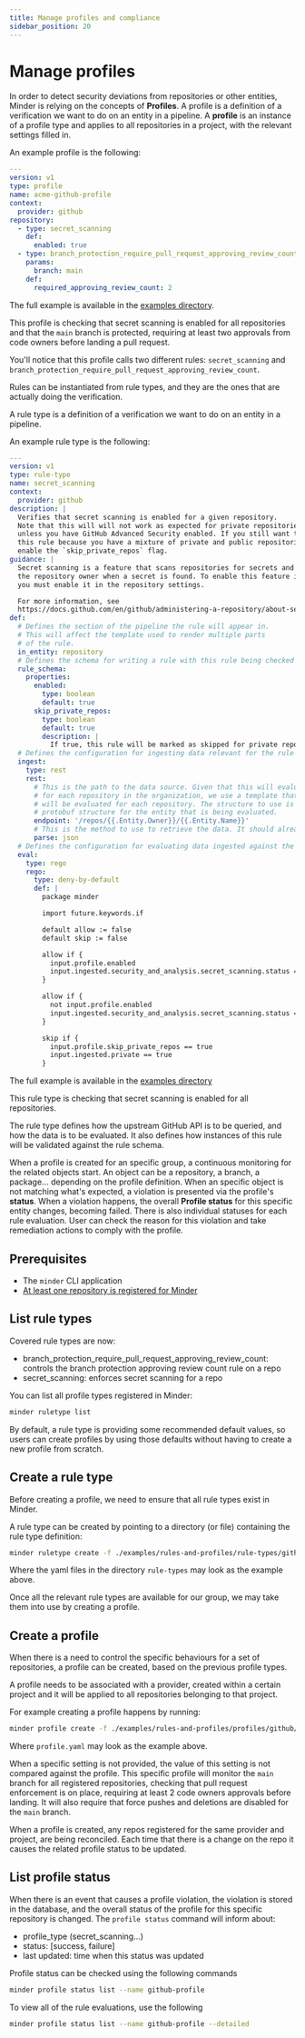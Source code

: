 ```yaml
---
title: Manage profiles and compliance
sidebar_position: 20
---
```


# Manage profiles

In order to detect security deviations from repositories or other entities,
Minder is relying on the concepts of **Profiles**. A profile is a definition of
a verification we want to do on an entity in a pipeline. A **profile** is an
instance of a profile type and applies to all repositories in a project, with
the relevant settings filled in.

An example profile is the following:

```yaml
---
version: v1
type: profile
name: acme-github-profile
context:
  provider: github
repository:
  - type: secret_scanning
    def:
      enabled: true
  - type: branch_protection_require_pull_request_approving_review_count
    params:
      branch: main
    def:
      required_approving_review_count: 2
```

The full example is available in the
[examples directory](https://github.com/mindersec/minder-rules-and-profiles).

This profile is checking that secret scanning is enabled for all repositories
and that the `main` branch is protected, requiring at least two approvals from
code owners before landing a pull request.

You'll notice that this profile calls two different rules: `secret_scanning` and
`branch_protection_require_pull_request_approving_review_count`.

Rules can be instantiated from rule types, and they are the ones that are
actually doing the verification.

A rule type is a definition of a verification we want to do on an entity in a
pipeline.

An example rule type is the following:

```yaml
---
version: v1
type: rule-type
name: secret_scanning
context:
  provider: github
description: |
  Verifies that secret scanning is enabled for a given repository.
  Note that this will will not work as expected for private repositories
  unless you have GitHub Advanced Security enabled. If you still want to use
  this rule because you have a mixture of private and public repositories,
  enable the `skip_private_repos` flag.
guidance: |
  Secret scanning is a feature that scans repositories for secrets and alerts
  the repository owner when a secret is found. To enable this feature in GitHub,
  you must enable it in the repository settings.

  For more information, see
  https://docs.github.com/en/github/administering-a-repository/about-secret-scanning
def:
  # Defines the section of the pipeline the rule will appear in.
  # This will affect the template used to render multiple parts
  # of the rule.
  in_entity: repository
  # Defines the schema for writing a rule with this rule being checked
  rule_schema:
    properties:
      enabled:
        type: boolean
        default: true
      skip_private_repos:
        type: boolean
        default: true
        description: |
          If true, this rule will be marked as skipped for private repositories
  # Defines the configuration for ingesting data relevant for the rule
  ingest:
    type: rest
    rest:
      # This is the path to the data source. Given that this will evaluate
      # for each repository in the organization, we use a template that
      # will be evaluated for each repository. The structure to use is the
      # protobuf structure for the entity that is being evaluated.
      endpoint: '/repos/{{.Entity.Owner}}/{{.Entity.Name}}'
      # This is the method to use to retrieve the data. It should already default to JSON
      parse: json
  # Defines the configuration for evaluating data ingested against the given profile
  eval:
    type: rego
    rego:
      type: deny-by-default
      def: |
        package minder

        import future.keywords.if

        default allow := false
        default skip := false

        allow if {
          input.profile.enabled
          input.ingested.security_and_analysis.secret_scanning.status == "enabled"
        }

        allow if {
          not input.profile.enabled
          input.ingested.security_and_analysis.secret_scanning.status == "disabled"
        }

        skip if {
          input.profile.skip_private_repos == true
          input.ingested.private == true
        }
```

The full example is available in the
[examples directory](https://github.com/mindersec/minder-rules-and-profiles)

This rule type is checking that secret scanning is enabled for all repositories.

The rule type defines how the upstream GitHub API is to be queried, and how the
data is to be evaluated. It also defines how instances of this rule will be
validated against the rule schema.

When a profile is created for an specific group, a continuous monitoring for the
related objects start. An object can be a repository, a branch, a package...
depending on the profile definition. When an specific object is not matching
what's expected, a violation is presented via the profile's **status**. When a
violation happens, the overall **Profile status** for this specific entity
changes, becoming failed. There is also individual statuses for each rule
evaluation. User can check the reason for this violation and take remediation
actions to comply with the profile.

## Prerequisites

- The `minder` CLI application
- [At least one repository is registered for Minder](../getting_started/register_repos.md)

## List rule types

Covered rule types are now:

- branch_protection_require_pull_request_approving_review_count: controls the
  branch protection approving review count rule on a repo
- secret_scanning: enforces secret scanning for a repo

You can list all profile types registered in Minder:

```bash
minder ruletype list
```

By default, a rule type is providing some recommended default values, so users
can create profiles by using those defaults without having to create a new
profile from scratch.

## Create a rule type

Before creating a profile, we need to ensure that all rule types exist in
Minder.

A rule type can be created by pointing to a directory (or file) containing the
rule type definition:

```bash
minder ruletype create -f ./examples/rules-and-profiles/rule-types/github/secret_scanning.yaml
```

Where the yaml files in the directory `rule-types` may look as the example
above.

Once all the relevant rule types are available for our group, we may take them
into use by creating a profile.

## Create a profile

When there is a need to control the specific behaviours for a set of
repositories, a profile can be created, based on the previous profile types.

A profile needs to be associated with a provider, created within a certain
project and it will be applied to all repositories belonging to that project.

For example creating a profile happens by running:

```bash
minder profile create -f ./examples/rules-and-profiles/profiles/github/profile.yaml
```

Where `profile.yaml` may look as the example above.

When a specific setting is not provided, the value of this setting is not
compared against the profile. This specific profile will monitor the `main`
branch for all registered repositories, checking that pull request enforcement
is on place, requiring at least 2 code owners approvals before landing. It will
also require that force pushes and deletions are disabled for the `main` branch.

When a profile is created, any repos registered for the same provider and
project, are being reconciled. Each time that there is a change on the repo it
causes the related profile status to be updated.

## List profile status

When there is an event that causes a profile violation, the violation is stored
in the database, and the overall status of the profile for this specific
repository is changed. The `profile status` command will inform about:

- profile_type (secret_scanning...)
- status: [success, failure]
- last updated: time when this status was updated

Profile status can be checked using the following commands

```bash
minder profile status list --name github-profile
```

To view all of the rule evaluations, use the following

```bash
minder profile status list --name github-profile --detailed
```
